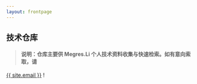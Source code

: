 ```yaml
---
layout: frontpage
---
```


## 技术仓库

  > #### 说明：仓库主要供 Megres.Li 个人技术资料收集与快速检索。如有意向索取，请 
  <a href="mailto:{{ site.email }}"><span class="glyphicon glyphicon-envelope"></span> {{ site.email }}</a> 
  !

